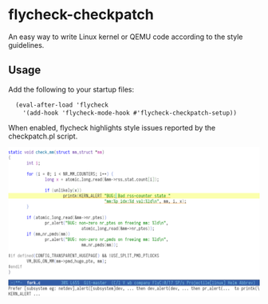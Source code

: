 # flycheck-checkpatch

An easy way to write Linux kernel or QEMU code
according to the style guidelines.

## Usage
Add the following to your startup files:

```
  (eval-after-load 'flycheck
	'(add-hook 'flycheck-mode-hook #'flycheck-checkpatch-setup))
```

When enabled, flycheck highlights style issues
reported by the checkpatch.pl script.

![flycheck-checkpatch example](screenshot.png)
